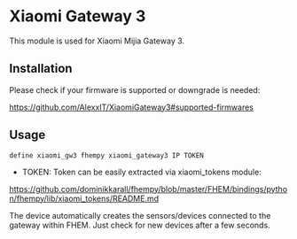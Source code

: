 
# Xiaomi Gateway 3
This module is used for Xiaomi Mijia Gateway 3.

## Installation
Please check if your firmware is supported or downgrade is needed:

https://github.com/AlexxIT/XiaomiGateway3#supported-firmwares

## Usage
```
define xiaomi_gw3 fhempy xiaomi_gateway3 IP TOKEN
```
 - TOKEN: Token can be easily extracted via xiaomi_tokens module:

https://github.com/dominikkarall/fhempy/blob/master/FHEM/bindings/python/fhempy/lib/xiaomi_tokens/README.md

The device automatically creates the sensors/devices connected to the gateway within FHEM. Just check for new devices after a few seconds.
